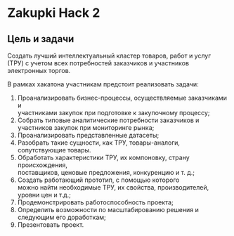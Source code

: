 # Zakupki Hack 2
## Цель и задачи

Создать лучший интеллектуальный кластер товаров, работ и услуг (ТРУ)
с учетом всех потребностей заказчиков и участников электронных торгов.

В рамках хакатона участникам предстоит реализовать задачи:
1) Проанализировать бизнес-процессы, осуществляемые заказчиками и\
участниками закупок при подготовке к закупочному процессу;
2) Собрать типовые аналитические потребности заказчиков и участников закупок
при мониторинге рынка;
3) Проанализировать представленные датасеты;
4) Разобрать такие сущности, как ТРУ, товары-аналоги, сопутствующие товары.
5) Обработать характеристики ТРУ, их компоновку, страну происхождения, \
поставщиков, ценовые предложения, конкуренцию и т. д.;
6) Создать работающий прототип, с помощью которого \
можно найти необходимые ТРУ, их свойства, производителей, уровни цен и т.д.;
7) Продемонстрировать работоспособность проекта;
8) Определить возможности по масштабированию решения и следующим его
доработкам;
9) Презентовать проект.
